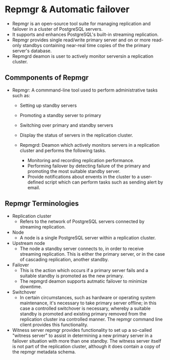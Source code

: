 # Repmgr & Automatic failover

- Repmgr is an open-source tool suite for managing replication and failover in a cluster of PostgreSQL servers.
- It supports and enhances PostgreSQL's built-in streaming replication.
- Repmgr provides single read/write primary server and on or more read-only standbys containing near-real time copies of the
   the primary server's database.
- Repmgrd deamon is user to actively monitor serversin a replication cluster.

## Commponents of Repmgr
- Repmgr: A commmand-line tool used to perform administrative tasks such as:
    - Setting up standby servers
    - Promoting a standby server to primary
    - Switching over primary and standby servers
    - Display the status of servers in the replication cluster.

  - Repmgrd: Deamon which actively monitors servers in a replication cluster and performs the following tasks.
    - Monitoring and recording replication performance.
    - Performing failover by detecting failure of the primary and promoting the most suitable standby server.
    - Provide notifications about envents in the cluster to a user-defined script which can perform tasks such as sending
       alert by email.

## Repmgr Terminologies
- Replication cluster
   - Refers to the network of PostgreSQL servers connected by streaming replication.
- Node
   - A node is a single PostgreSQL server within a replication cluster.
- Upstream node
   - The node a standby server connects to, in order to receive streaming replication.
   This is either the primary server, or in the case of cascading replication, another standby.
- Failover
   - This is the action which occurs if a primary server fails and a suitable standby is promoted as the new primary.
   - The repmgrd deamon supports autmatic failover to minimize downtime.
- Switchover
   - In certain circumstances, such as hardware or operating system maintenance, it's necessary to take primary server
     offline; in this case a controlled switchover is necessary, whereby a suitable standby is promoted and existing
     primary removed from the replication cluster ina controlled manner. The repmgr command line client provides this
     functionality.
- Witness server
  repmgr provides functionality to set up a so-called "witness server" to assist in determining a new primary server
  in a failover situation with more than one standby. The witness server itself is not part of the replication cluster,
  although it does contain a copy of the repmgr metadata schema.

   
